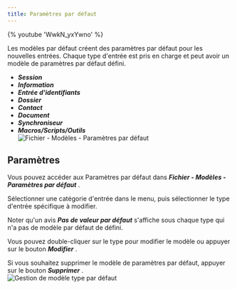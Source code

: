 ```yaml
---
title: Paramètres par défaut
---
```

{% youtube 'WwkN_yxYwno' %}  

Les modèles par défaut créent des paramètres par défaut pour les nouvelles entrées. Chaque type d&apos;entrée est pris en charge et peut avoir un modèle de paramètres par défaut défini.  

* ***Session*** 
* ***Information*** 
* ***Entrée d&apos;identifiants*** 
* ***Dossier*** 
* ***Contact*** 
* ***Document*** 
* ***Synchroniseur*** 
* ***Macros/Scripts/Outils***  
![Fichier - Modèles - Paramètres par défaut](/img/fr/rdm/windows/clip10168.png) 

## Paramètres 

Vous pouvez accéder aux Paramètres par défaut dans ***Fichier - Modèles - Paramètres par défaut*** .  

Sélectionner une catégorie d&apos;entrée dans le menu, puis sélectionner le type d&apos;entrée spécifique à modifier.  

Noter qu&apos;un avis ***Pas de valeur par défaut*** s&apos;affiche sous chaque type qui n&apos;a pas de modèle par défaut de défini.  

Vous pouvez double-cliquer sur le type pour modifier le modèle ou appuyer sur le bouton ***Modifier*** .  

Si vous souhaitez supprimer le modèle de paramètres par défaut, appuyer sur le bouton ***Supprimer*** .  
![Gestion de modèle type par défaut](/img/fr/rdm/windows/clip10169.png) 
